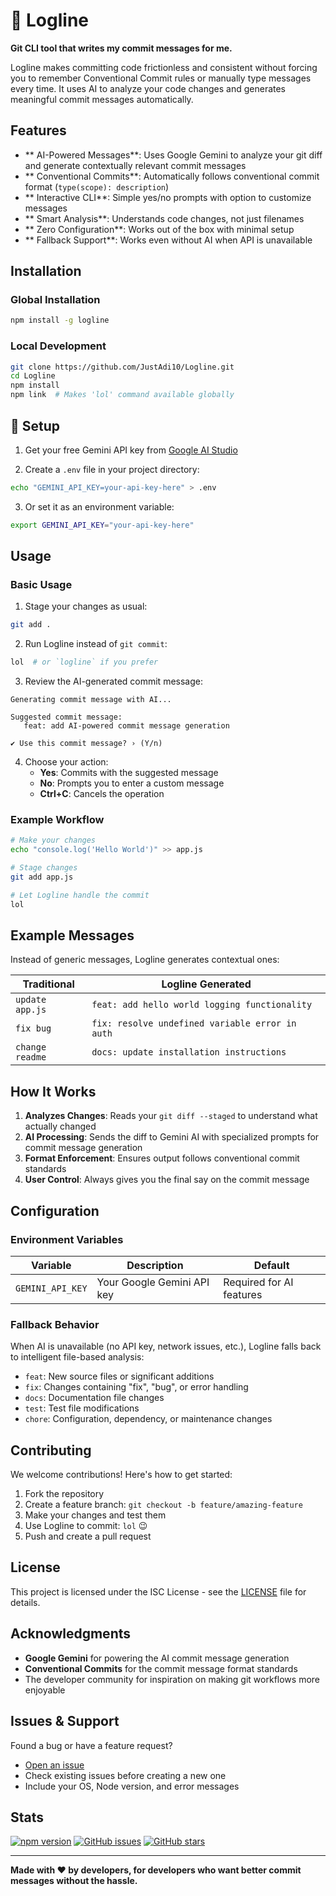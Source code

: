 # 🚀 Logline

**Git CLI tool that writes my commit messages for me.**

Logline makes committing code frictionless and consistent without forcing you to remember Conventional Commit rules or manually type messages every time. It uses AI to analyze your code changes and generates meaningful commit messages automatically.

##  Features

- ** AI-Powered Messages**: Uses Google Gemini to analyze your git diff and generate contextually relevant commit messages
- ** Conventional Commits**: Automatically follows conventional commit format (`type(scope): description`)
- ** Interactive CLI**: Simple yes/no prompts with option to customize messages
- ** Smart Analysis**: Understands code changes, not just filenames
- ** Zero Configuration**: Works out of the box with minimal setup
- ** Fallback Support**: Works even without AI when API is unavailable

##  Installation

### Global Installation
```bash
npm install -g logline
```

### Local Development
```bash
git clone https://github.com/JustAdi10/Logline.git
cd Logline
npm install
npm link  # Makes 'lol' command available globally
```

## 🔑 Setup

1. Get your free Gemini API key from [Google AI Studio](https://makersuite.google.com/app/apikey)

2. Create a `.env` file in your project directory:
```bash
echo "GEMINI_API_KEY=your-api-key-here" > .env
```

3. Or set it as an environment variable:
```bash
export GEMINI_API_KEY="your-api-key-here"
```

##  Usage

### Basic Usage

1. Stage your changes as usual:
```bash
git add .
```

2. Run Logline instead of `git commit`:
```bash
lol  # or `logline` if you prefer
```

3. Review the AI-generated commit message:
```
Generating commit message with AI...

Suggested commit message:
   feat: add AI-powered commit message generation

✔ Use this commit message? › (Y/n)
```

4. Choose your action:
   - **Yes**: Commits with the suggested message
   - **No**: Prompts you to enter a custom message
   - **Ctrl+C**: Cancels the operation

### Example Workflow

```bash
# Make your changes
echo "console.log('Hello World')" >> app.js

# Stage changes
git add app.js

# Let Logline handle the commit
lol
```

##  Example Messages

Instead of generic messages, Logline generates contextual ones:

| Traditional | Logline Generated |
|------------|-------------------|
| `update app.js` | `feat: add hello world logging functionality` |
| `fix bug` | `fix: resolve undefined variable error in auth` |
| `change readme` | `docs: update installation instructions` |

##  How It Works

1. **Analyzes Changes**: Reads your `git diff --staged` to understand what actually changed
2. **AI Processing**: Sends the diff to Gemini AI with specialized prompts for commit message generation
3. **Format Enforcement**: Ensures output follows conventional commit standards
4. **User Control**: Always gives you the final say on the commit message

##  Configuration

### Environment Variables

| Variable | Description | Default |
|----------|-------------|---------|
| `GEMINI_API_KEY` | Your Google Gemini API key | Required for AI features |

### Fallback Behavior

When AI is unavailable (no API key, network issues, etc.), Logline falls back to intelligent file-based analysis:

- `feat`: New source files or significant additions
- `fix`: Changes containing "fix", "bug", or error handling
- `docs`: Documentation file changes
- `test`: Test file modifications  
- `chore`: Configuration, dependency, or maintenance changes

##  Contributing

We welcome contributions! Here's how to get started:

1. Fork the repository
2. Create a feature branch: `git checkout -b feature/amazing-feature`
3. Make your changes and test them
4. Use Logline to commit: `lol` 😉
5. Push and create a pull request

##  License

This project is licensed under the ISC License - see the [LICENSE](LICENSE) file for details.

##  Acknowledgments

- **Google Gemini** for powering the AI commit message generation
- **Conventional Commits** for the commit message format standards
- The developer community for inspiration on making git workflows more enjoyable

##  Issues & Support

Found a bug or have a feature request? 
- [Open an issue](https://github.com/JustAdi10/Logline/issues)
- Check existing issues before creating a new one
- Include your OS, Node version, and error messages

##  Stats

[![npm version](https://badge.fury.io/js/logline.svg)](https://www.npmjs.com/package/logline)
[![GitHub issues](https://img.shields.io/github/issues/JustAdi10/Logline)](https://github.com/JustAdi10/Logline/issues)
[![GitHub stars](https://img.shields.io/github/stars/JustAdi10/Logline)](https://github.com/JustAdi10/Logline/stargazers)

---

**Made with ❤️ by developers, for developers who want better commit messages without the hassle.**
